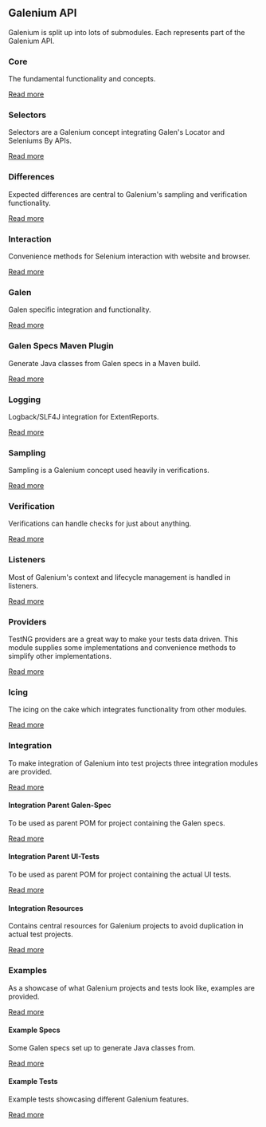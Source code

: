 ## Galenium API

Galenium is split up into lots of submodules. Each represents part of the Galenium API.

### Core

The fundamental functionality and concepts.

[Read more](io.wcm.qa.galenium.core)

### Selectors

Selectors are a Galenium concept integrating Galen's Locator and Seleniums By APIs.

[Read more](io.wcm.qa.galenium.selectors)

### Differences

Expected differences are central to Galenium's sampling and verification functionality.

[Read more](io.wcm.qa.galenium.differences)

### Interaction

Convenience methods for Selenium interaction with website and browser.

[Read more](io.wcm.qa.galenium.interaction)

### Galen

Galen specific integration and functionality.

[Read more](io.wcm.qa.galenium.galen)

### Galen Specs Maven Plugin

Generate Java classes from Galen specs in a Maven build.

[Read more](io.wcm.qa.galenium.specs-plugin)

### Logging

Logback/SLF4J integration for ExtentReports.

[Read more](io.wcm.qa.galenium.logging)

### Sampling

Sampling is a Galenium concept used heavily in verifications.

[Read more](io.wcm.qa.galenium.sampling)

### Verification

Verifications can handle checks for just about anything.

[Read more](io.wcm.qa.galenium.verification)

### Listeners

Most of Galenium's context and lifecycle management is handled in listeners.

[Read more](io.wcm.qa.galenium.listeners)

### Providers

TestNG providers are a great way to make your tests data driven. This module supplies some implementations and convenience methods to simplify other implementations.

[Read more](io.wcm.qa.galenium.providers)

### Icing

The icing on the cake which integrates functionality from other modules.

[Read more](io.wcm.qa.galenium.icing)

### Integration

To make integration of Galenium into test projects three integration modules are provided.

[Read more](io.wcm.qa.galenium.integration)

#### Integration Parent Galen-Spec

To be used as parent POM for project containing the Galen specs.

[Read more](io.wcm.qa.galenium.integration.specs)

#### Integration Parent UI-Tests

To be used as parent POM for project containing the actual UI tests.

[Read more](io.wcm.qa.galenium.integration.tests)

#### Integration Resources

Contains central resources for Galenium projects to avoid duplication in actual test projects.

[Read more](io.wcm.qa.galenium.integration.resources)

### Examples

As a showcase of what Galenium projects and tests look like, examples are provided.

[Read more](examples/io.wcm.qa.galenium.examples)

#### Example Specs

Some Galen specs set up to generate Java classes from.

[Read more](examples/io.wcm.qa.galenium.examples.specs)

#### Example Tests

Example tests showcasing different Galenium features.

[Read more](examples/io.wcm.qa.galenium.examples.tests)
